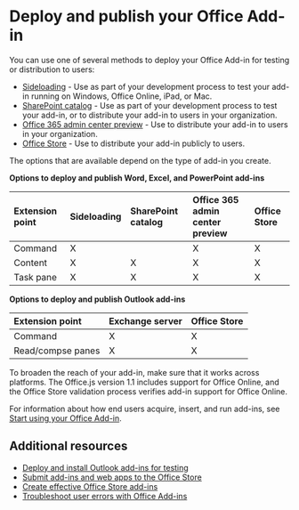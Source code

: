 
# Deploy and publish your Office Add-in


You can use one of several methods to deploy your Office Add-in for testing or distribution to users:

- [Sideloading](../testing/create-a-network-shared-folder-catalog-for-task-pane-and-content-add-ins.md) - Use as part of your development process to test your add-in running on Windows, Office Online, iPad, or Mac.
- [SharePoint catalog](publish-task-pane-and-content-add-ins-to-an-add-in-catalog.md) - Use as part of your development process to test your add-in, or to distribute your add-in to users in your organization.
- [Office 365 admin center preview](https://support.office.com/en-ie/article/Deploy-Office-Add-Ins-in-Office-365-737e8c86-be63-44d7-bf02-492fa7cd9c3f?ui=en-US&rs=en-IE&ad=IE) - Use to distribute your add-in to users in your organization.
- [Office Store](http://msdn.microsoft.com/library/ff075782-1303-4517-91cc-b3d730e9b9ae%28Office.15%29.aspx) - Use to distribute your add-in publicly to users.

The options that are available depend on the type of add-in you create. 

**Options to deploy and publish Word, Excel, and PowerPoint add-ins**

|**Extension point**|**Sideloading**|**SharePoint catalog**|**Office 365 admin center preview**|**Office Store**|
|:-----|:-----|:-----|:-----|:-----|
|Command|X||X|X|
|Content|X|X|X|X|
|Task pane|X|X|X|X|

**Options to deploy and publish Outlook add-ins**

|**Extension point**|**Exchange server**|**Office Store**|
|:-----|:-----|:-----|
|Command|X|X|
|Read/compse panes|X|X|

To broaden the reach of your add-in, make sure that it works across platforms. The Office.js version 1.1 includes support for Office Online, and the Office Store validation process verifies add-in support for Office Online. 

For information about how end users acquire, insert, and run add-ins, see [Start using your Office Add-in](https://support.office.com/en-ie/article/Start-using-your-Office-Add-in-82e665c4-6700-4b56-a3f3-ef5441996862?ui=en-US&rs=en-IE&ad=IE).

## Additional resources

- [Deploy and install Outlook add-ins for testing](../outlook/testing-and-tips.md) 
- [Submit add-ins and web apps to the Office Store](http://msdn.microsoft.com/library/ff075782-1303-4517-91cc-b3d730e9b9ae%28Office.15%29.aspx)
- [Create effective Office Store add-ins](https://msdn.microsoft.com/library/jj635874.asp) 
- [Troubleshoot user errors with Office Add-ins](../testing/testing-and-troubleshooting.md)


    


